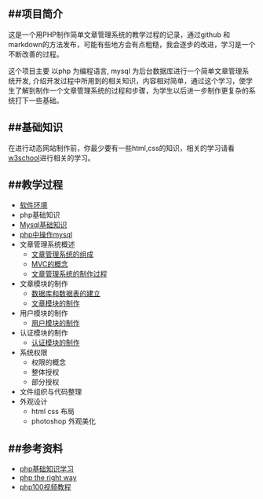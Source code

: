 ##项目简介
---

这是一个用PHP制作简单文章管理系统的教学过程的记录，通过github 和 markdown的方法发布，可能有些地方会有点粗糙，我会逐步的改进，学习是一个不断改善的过程。

这个项目主要 以php 为编程语言, mysql 为后台数据库进行一个简单文章管理系统开发, 介绍开发过程中所用到的相关知识，内容相对简单，通过这个学习，使学生了解到制作一个文章管理系统的过程和步骤，为学生以后进一步制作更复杂的系统打下一些基础。

##基础知识
---

在进行动态网站制作前，你最少要有一些html,css的知识，相关的学习请看[w3school](http://www.w3school.com.cn)进行相关的学习。

##教学过程
---

* [软件环境](courses/env.md)
* php基础知识
* [Mysql基础知识](courses/mysql_basic.md)
* [php中操作mysql](courses/mysql_operation_in_php.md)
* 文章管理系统概述
  * [文章管理系统的组成](courses/makeup_of_article_system.md)
  * [MVC的概念](courses/mvc.md)
  * [文章管理系统的制作过程](courses/procedure_of_article_system.md)
* 文章模块的制作
  * [数据库和数据表的建立](courses/mysql_tables.md)
  * [文章模块的制作](courses/mod_article.md)
* 用户模块的制作
  * [用户模块的制作](courses/mod_user.md)
* 认证模块的制作
  * [认证模块的制作](courses/mod_auth.md)
* 系统权限
  * 权限的概念
  * 整体授权
  * 部分授权
* 文件组织与代码整理
* 外观设计 
  * html css 布局
  * photoshop 外观美化



##参考资料
---

* [php基础知识学习](http://www.w3school.com.cn/php/index.asp)
* [php the right way](http://wulijun.github.com/php-the-right-way/)
* [php100视频教程](http://www.youku.com)
